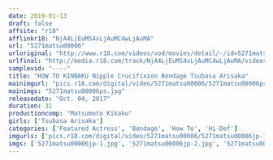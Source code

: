 ```yaml
---
date: 2019-01-13
draft: false
affsite: "r18"
afflinkr18: "NjA4LjEuMS4xLjAuMC4wLjAuMA"
url: "5271matsu00006"
urloriginal: "http://www.r18.com/videos/vod/movies/detail/-/id=5271matsu00006"
urlfinal: "http://media.r18.com/track/NjA4LjEuMS4xLjAuMC4wLjAuMA/videos/vod/movies/detail/-/id=5271matsu00006"
samplevid: "----"
title: "HOW TO KINBAKU Nipple Crucifixion Bondage Tsubasa Arisaka"
mainimgurl: "pics.r18.com/digital/video/5271matsu00006/5271matsu00006ps.jpg"
mainimgs: "5271matsu00006ps.jpg"
releasedate: "Oct. 04, 2017"
duration: 31
productioncomp: "Matsumoto Kikaku"
girls: ['Tsubasa Arisaka']
categories: ['Featured Actress', 'Bondage', 'How To', 'Hi-Def']
imgurls: ['pics.r18.com/digital/video/5271matsu00006/5271matsu00006jp-1.jpg', 'pics.r18.com/digital/video/5271matsu00006/5271matsu00006jp-2.jpg', 'pics.r18.com/digital/video/5271matsu00006/5271matsu00006jp-3.jpg', 'pics.r18.com/digital/video/5271matsu00006/5271matsu00006jp-4.jpg', 'pics.r18.com/digital/video/5271matsu00006/5271matsu00006jp-5.jpg', 'pics.r18.com/digital/video/5271matsu00006/5271matsu00006jp-6.jpg', 'pics.r18.com/digital/video/5271matsu00006/5271matsu00006jp-7.jpg', 'pics.r18.com/digital/video/5271matsu00006/5271matsu00006jp-8.jpg', 'pics.r18.com/digital/video/5271matsu00006/5271matsu00006jp-9.jpg', 'pics.r18.com/digital/video/5271matsu00006/5271matsu00006jp-10.jpg', 'pics.r18.com/digital/video/5271matsu00006/5271matsu00006jp-11.jpg', 'pics.r18.com/digital/video/5271matsu00006/5271matsu00006jp-12.jpg', 'pics.r18.com/digital/video/5271matsu00006/5271matsu00006jp-13.jpg', 'pics.r18.com/digital/video/5271matsu00006/5271matsu00006jp-14.jpg', 'pics.r18.com/digital/video/5271matsu00006/5271matsu00006jp-15.jpg', 'pics.r18.com/digital/video/5271matsu00006/5271matsu00006jp-16.jpg', 'pics.r18.com/digital/video/5271matsu00006/5271matsu00006jp-17.jpg', 'pics.r18.com/digital/video/5271matsu00006/5271matsu00006jp-18.jpg', 'pics.r18.com/digital/video/5271matsu00006/5271matsu00006jp-19.jpg', 'pics.r18.com/digital/video/5271matsu00006/5271matsu00006jp-20.jpg']
imgs: ['5271matsu00006jp-1.jpg', '5271matsu00006jp-2.jpg', '5271matsu00006jp-3.jpg', '5271matsu00006jp-4.jpg', '5271matsu00006jp-5.jpg', '5271matsu00006jp-6.jpg', '5271matsu00006jp-7.jpg', '5271matsu00006jp-8.jpg', '5271matsu00006jp-9.jpg', '5271matsu00006jp-10.jpg', '5271matsu00006jp-11.jpg', '5271matsu00006jp-12.jpg', '5271matsu00006jp-13.jpg', '5271matsu00006jp-14.jpg', '5271matsu00006jp-15.jpg', '5271matsu00006jp-16.jpg', '5271matsu00006jp-17.jpg', '5271matsu00006jp-18.jpg', '5271matsu00006jp-19.jpg', '5271matsu00006jp-20.jpg']
---
```

